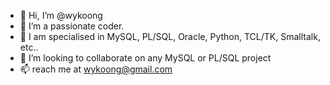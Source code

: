 - 👋 Hi, I’m @wykoong
- 👀 I’m a passionate coder.  
- 🌱 I am specialised in MySQL, PL/SQL, Oracle, Python, TCL/TK, Smalltalk, etc..
- 💞️ I’m looking to collaborate on any MySQL or PL/SQL project
- 📫 reach me at wykoong@gmail.com
